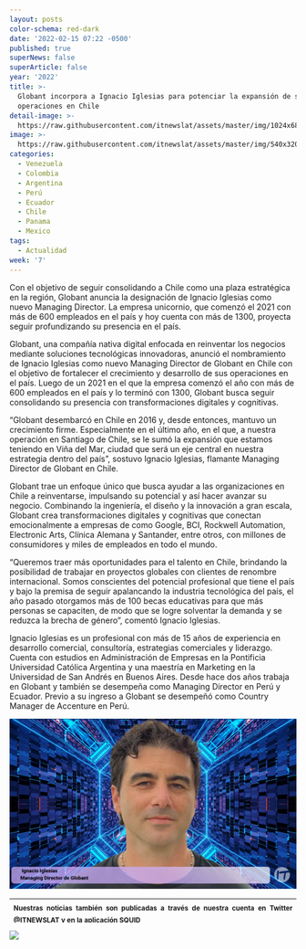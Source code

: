 ```yaml
---
layout: posts
color-schema: red-dark
date: '2022-02-15 07:22 -0500'
published: true
superNews: false
superArticle: false
year: '2022'
title: >-
  Globant incorpora a Ignacio Iglesias para potenciar la expansión de sus
  operaciones en Chile
detail-image: >-
  https://raw.githubusercontent.com/itnewslat/assets/master/img/1024x680/Ignacio-Iglesias-g.jpg
image: >-
  https://raw.githubusercontent.com/itnewslat/assets/master/img/540x320/Ignacio-Iglesias-p.jpg
categories:
  - Venezuela
  - Colombia
  - Argentina
  - Perú
  - Ecuador
  - Chile
  - Panama
  - Mexico
tags:
  - Actualidad
week: '7'
---
```

Con el objetivo de seguir consolidando a Chile como una plaza estratégica en la región, Globant anuncia la designación de Ignacio Iglesias como nuevo Managing Director. La empresa unicornio, que comenzó el 2021 con más de 600 empleados en el país y hoy cuenta con más de 1300, proyecta seguir profundizando su presencia en el país.

Globant, una compañía nativa digital enfocada en reinventar los negocios mediante soluciones tecnológicas innovadoras, anunció el nombramiento de Ignacio Iglesias como nuevo Managing Director de Globant en Chile con el objetivo de fortalecer el crecimiento y desarrollo de sus operaciones en el país. Luego de un 2021 en el que la empresa comenzó el año con más de 600 empleados en el país y lo terminó con 1300, Globant busca seguir consolidando su presencia con transformaciones digitales y cognitivas.

“Globant desembarcó en Chile en 2016 y, desde entonces, mantuvo un crecimiento firme. Especialmente en el último año, en el que, a nuestra operación en Santiago de Chile, se le sumó la expansión que estamos teniendo en Viña del Mar, ciudad que será un eje central en nuestra estrategia dentro del país”, sostuvo Ignacio Iglesias, flamante Managing Director de Globant en Chile.

Globant trae un enfoque único que busca ayudar a las organizaciones en Chile a reinventarse, impulsando su potencial y así hacer avanzar su negocio. Combinando la ingeniería, el diseño y la innovación a gran escala, Globant crea transformaciones digitales y cognitivas que conectan emocionalmente a empresas de como Google, BCI, Rockwell Automation, Electronic Arts, Clínica Alemana y Santander, entre otros, con millones de consumidores y miles de empleados en todo el mundo.

“Queremos traer más oportunidades para el talento en Chile, brindando la posibilidad de trabajar en proyectos globales con clientes de renombre internacional. Somos conscientes del potencial profesional que tiene el país y bajo la premisa de seguir apalancando la industria tecnológica del país, el año pasado otorgamos más de 100 becas educativas para que más personas se capaciten, de modo que se logre solventar la demanda y se reduzca la brecha de género”, comentó Ignacio Iglesias.

Ignacio Iglesias es un profesional con más de 15 años de experiencia en desarrollo comercial, consultoría, estrategias comerciales y liderazgo. Cuenta con estudios en Administración de Empresas en la Pontificia Universidad Católica Argentina y una maestría en Marketing en la Universidad de San Andrés en Buenos Aires. Desde hace dos años trabaja en Globant y también se desempeña como Managing Director en Perú y Ecuador. Previo a su ingreso a Globant se desempeñó como Country Manager de Accenture en Perú.


![](https://raw.githubusercontent.com/itnewslat/assets/master/img/540x320/Ignacio-Iglesias-p.jpg)

<table style="height: 42px;" width="569">
<tbody>
<tr>
<td style="text-align: justify;"><sub><strong>Nuestras noticias también son publicadas a través de nuestra cuenta en Twitter <a href="https://twitter.com/itnewslat?lang=es">@ITNEWSLAT</a> y en la aplicación <a href="https://squidapp.co/en/">SQUID</a></strong></sub></td>
</tr>
</tbody>
</table>

<img src="https://tracker.metricool.com/c3po.jpg?hash=56f88a41e39ab42c063cc51676587a04"/>